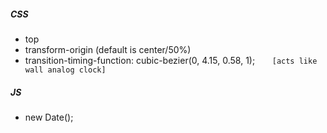 ##### CSS
- top 
- transform-origin (default is center/50%)
- transition-timing-function: cubic-bezier(0, 4.15, 0.58, 1); &nbsp; &nbsp; &nbsp; `[acts like wall analog clock]`

##### JS
- new Date();
